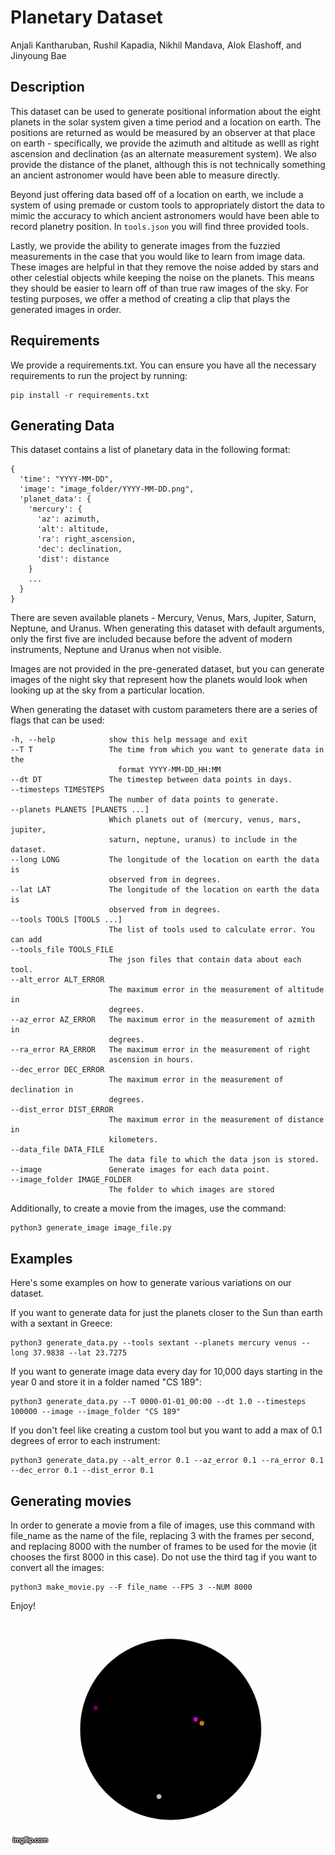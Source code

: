 # Planetary Dataset
Anjali Kantharuban, Rushil Kapadia, Nikhil Mandava, Alok Elashoff, and Jinyoung Bae

## Description

This dataset can be used to generate positional information about the eight planets in the solar system given a time period and a location on earth. The positions are returned as would be measured by an observer at that place on earth - specifically, we provide the azimuth and altitude as welll as right ascension and declination (as an alternate measurement system). We also provide the distance of the planet, although this is not technically something an ancient astronomer would have been able to measure directly.

Beyond just offering data based off of a location on earth, we include a system of using premade or custom tools to appropriately distort the data to mimic the accuracy to which ancient astronomers would have been able to record planetry position. In `tools.json` you will find three provided tools.

Lastly, we provide the ability to generate images from the fuzzied measurements in the case that you would like to learn from image data. These images are helpful in that they remove the noise added by stars and other celestial objects while keeping the noise on the planets. This means they should be easier to learn off of than true raw images of the sky. For testing purposes, we offer a method of creating a clip that plays the generated images in order.
## Requirements

We provide a requirements.txt. You can ensure you have all the necessary requirements to run the project by running:
```
pip install -r requirements.txt
```


## Generating Data

This dataset contains a list of planetary data in the following format:
```
{
  'time': "YYYY-MM-DD",
  'image': "image_folder/YYYY-MM-DD.png",
  'planet_data': {
    'mercury': {
      'az': azimuth,
      'alt': altitude,
      'ra': right_ascension,
      'dec': declination,
      'dist': distance
    }
    ...
  }
}
```

There are seven available planets - Mercury, Venus, Mars, Jupiter, Saturn, Neptune, and Uranus. When generating this dataset with default arguments, only the first five are included because before the advent of modern instruments, Neptune and Uranus when not visible.

Images are not provided in the pre-generated dataset, but you can generate images of the night sky that represent how the planets would look when looking up at the sky from a particular location.

When generating the dataset with custom parameters there are a series of flags that can be used:
```
-h, --help            show this help message and exit
--T T                 The time from which you want to generate data in the
                        format YYYY-MM-DD_HH:MM
--dt DT               The timestep between data points in days.
--timesteps TIMESTEPS
                      The number of data points to generate.
--planets PLANETS [PLANETS ...]
                      Which planets out of (mercury, venus, mars, jupiter,
                      saturn, neptune, uranus) to include in the dataset.
--long LONG           The longitude of the location on earth the data is
                      observed from in degrees.
--lat LAT             The longitude of the location on earth the data is
                      observed from in degrees.
--tools TOOLS [TOOLS ...]
                      The list of tools used to calculate error. You can add
--tools_file TOOLS_FILE
                      The json files that contain data about each tool.
--alt_error ALT_ERROR
                      The maximum error in the measurement of altitude in
                      degrees.
--az_error AZ_ERROR   The maximum error in the measurement of azmith in
                      degrees.
--ra_error RA_ERROR   The maximum error in the measurement of right
                      ascension in hours.
--dec_error DEC_ERROR
                      The maximum error in the measurement of declination in
                      degrees.
--dist_error DIST_ERROR
                      The maximum error in the measurement of distance in
                      kilometers.
--data_file DATA_FILE
                      The data file to which the data json is stored.
--image               Generate images for each data point.
--image_folder IMAGE_FOLDER
                      The folder to which images are stored
```

Additionally, to create a movie from the images, use the command:
```
python3 generate_image image_file.py
```

## Examples
Here's some examples on how to generate various variations on our dataset.

If you want to generate data for just the planets closer to the Sun than earth with a sextant in Greece:
```
python3 generate_data.py --tools sextant --planets mercury venus --long 37.9838 --lat 23.7275
```

If you want to generate image data every day for 10,000 days starting in the year 0 and store it in a folder named "CS 189":
```
python3 generate_data.py --T 0000-01-01_00:00 --dt 1.0 --timesteps 100000 --image --image_folder "CS 189"
```

If you don't feel like creating a custom tool but you want to add a max of 0.1 degrees of error to each instrument:
```
python3 generate_data.py --alt_error 0.1 --az_error 0.1 --ra_error 0.1 --dec_error 0.1 --dist_error 0.1
```

## Generating movies
In order to generate a movie from a file of images, use this command with file_name as the name of the file, replacing 3 with the frames per second, and replacing 8000 with the number of frames to be used for the movie (it chooses the first 8000 in this case). Do not use the third tag if you want to convert all the images:
```
python3 make_movie.py --F file_name --FPS 3 --NUM 8000
```

Enjoy!
![](4k8zi1.gif)


